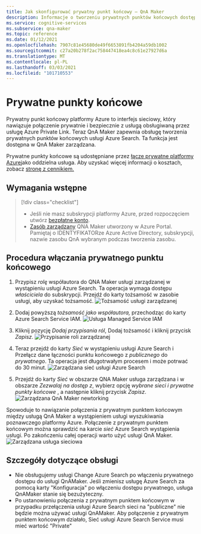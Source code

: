 ```yaml
---
title: Jak skonfigurować prywatny punkt końcowy — QnA Maker
description: Informacje o tworzeniu prywatnych punktów końcowych dostępnych w QnA Maker zarządzane.
ms.service: cognitive-services
ms.subservice: qna-maker
ms.topic: reference
ms.date: 01/12/2021
ms.openlocfilehash: 7907c81e45680de49f6653891fb4204a59db1002
ms.sourcegitcommit: c27a20b278f2ac758447418ea4c8c61e27927d6a
ms.translationtype: MT
ms.contentlocale: pl-PL
ms.lasthandoff: 03/03/2021
ms.locfileid: "101710553"
---
```

# <a name="private-endpoints"></a>Prywatne punkty końcowe

Prywatny punkt końcowy platformy Azure to interfejs sieciowy, który nawiązuje połączenie prywatnie i bezpiecznie z usługą obsługiwaną przez usługę Azure Private Link. Teraz QnA Maker zapewnia obsługę tworzenia prywatnych punktów końcowych usługi Azure Search. Ta funkcja jest dostępna w QnA Maker zarządzana. 

Prywatne punkty końcowe są udostępniane przez [łącze prywatne platformy Azure](../../private-link/private-link-overview.md)jako oddzielna usługa. Aby uzyskać więcej informacji o kosztach, zobacz [stronę z cennikiem.](https://azure.microsoft.com/pricing/details/private-link/) 

## <a name="prerequisites"></a>Wymagania wstępne
> [!div class="checklist"]
> * Jeśli nie masz subskrypcji platformy Azure, przed rozpoczęciem utwórz [bezpłatne konto](https://azure.microsoft.com/free/cognitive-services/).
> * [Zasób zarządzany](https://ms.portal.azure.com/#create/Microsoft.CognitiveServicesQnAMaker) QNA Maker utworzony w Azure Portal. Pamiętaj o IDENTYFIKATORze Azure Active Directory, subskrypcji, nazwie zasobu QnA wybranym podczas tworzenia zasobu.

## <a name="steps-to-enable-private-endpoint"></a>Procedura włączania prywatnego punktu końcowego
1. Przypisz *rolę* współautora do QNA Maker usługi zarządzanej w wystąpieniu usługi Azure Search. Ta operacja wymaga dostępu *właściciela* do subskrypcji. Przejdź do karty tożsamość w zasobie usługi, aby uzyskać tożsamość.
![Tożsamość usługi zarządzanej](../QnAMaker/media/qnamaker-reference-private-endpoints/private-endpoint-identity.png)

2. Dodaj powyższą *tożsamość jako współautora,* przechodząc do karty Azure Search Service IAM. ![ Usługa Managed Service IAM](../QnAMaker/media/qnamaker-reference-private-endpoints/private-endpoint-access-control.png)

3. Kliknij pozycję *Dodaj przypisania ról*, Dodaj tożsamość i kliknij przycisk *Zapisz*.
![Przypisanie roli zarządzanej](../QnAMaker/media/qnamaker-reference-private-endpoints/private-endpoint-role-assignment.png)

4. Teraz przejdź do karty *Sieć* w wystąpieniu usługi Azure Search i Przełącz dane łączności punktu końcowego z *publicznego* do *prywatnego*. Ta operacja jest długotrwałym procesem i może potrwać do 30 minut. 
![Zarządzana sieć usługi Azure Search](../QnAMaker/media/qnamaker-reference-private-endpoints/private-endpoint-networking.png)

5. Przejdź do karty *Sieć* w obszarze QNA Maker usługa zarządzana i w obszarze *Zezwalaj na dostęp z*, wybierz opcję *wybrane sieci i prywatne punkty końcowe* , a następnie kliknij przycisk *Zapisz*. 
![Zarządzana QnA Maker newtorking](../QnAMaker/media/qnamaker-reference-private-endpoints/private-endpoint-networking-2.png)

Spowoduje to nawiązanie połączenia z prywatnym punktem końcowym między usługą QnA Maker a wystąpieniem usługi wyszukiwania poznawczego platformy Azure. Połączenie z prywatnym punktem końcowym można sprawdzić na karcie *sieć* Azure Search wystąpienia usługi. Po zakończeniu całej operacji warto użyć usługi QnA Maker. 
![Zarządzana usługa sieciowa](../QnAMaker/media/qnamaker-reference-private-endpoints/private-endpoint-networking-3.png)


## <a name="support-details"></a>Szczegóły dotyczące obsługi
 * Nie obsługujemy usługi Change Azure Search po włączeniu prywatnego dostępu do usługi QnAMaker. Jeśli zmienisz usługę Azure Search za pomocą karty "Konfiguracja" po włączeniu dostępu prywatnego, usługa QnAMaker stanie się bezużyteczny.
 * Po ustanowieniu połączenia z prywatnym punktem końcowym w przypadku przełączenia usługi Azure Search sieci na "publiczne" nie będzie można używać usługi QnAMaker. Aby połączenie z prywatnym punktem końcowym działało, Sieć usługi Azure Search Service musi mieć wartość "Private"